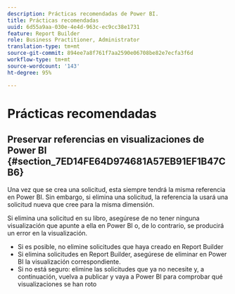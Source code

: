 ```yaml
---
description: Prácticas recomendadas de Power BI.
title: Prácticas recomendadas
uuid: 6d55a9aa-030e-4e4d-963c-ec9cc38e1731
feature: Report Builder
role: Business Practitioner, Administrator
translation-type: tm+mt
source-git-commit: 894ee7a8f761f7aa2590e06708be82e7ecfa3f6d
workflow-type: tm+mt
source-wordcount: '143'
ht-degree: 95%

---
```



# Prácticas recomendadas

## Preservar referencias en visualizaciones de Power BI {#section_7ED14FE64D974681A57EB91EF1B47CB6}

Una vez que se crea una solicitud, esta siempre tendrá la misma referencia en Power BI. Sin embargo, si elimina una solicitud, la referencia la usará una solicitud nueva que cree para la misma dimensión.

Si elimina una solicitud en su libro, asegúrese de no tener ninguna visualización que apunte a ella en Power BI o, de lo contrario, se producirá un error en la visualización.

* Si es posible, no elimine solicitudes que haya creado en Report Builder
* Si elimina solicitudes en Report Builder, asegúrese de eliminar en Power BI la visualización correspondiente.
* Si no está seguro: elimine las solicitudes que ya no necesite y, a continuación, vuelva a publicar y vaya a Power BI para comprobar qué visualizaciones se han roto


